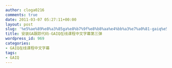 ```yaml
---
author: cloga0216
comments: true
date: 2011-03-07 05:27:11+00:00
layout: post
slug: '%e5%ae%89%e8%a3%85ga%e8%b7%9f%e8%b8%aa%e4%bb%a3%e7%a0%81-gaiq%e5%9c%a8%e7%ba%bf%e8%af%be%e7%a8%8b%e4%b8%ad%e6%96%87%e5%ad%97%e5%b9%95%e7%ac%ac%e4%b8%89%e5%bc%b9'
title: 安装GA跟踪代码-GAIQ在线课程中文字幕第三弹
wordpress_id: 969
categories:
- GAIQ在线课程中文字幕
tags:
- GAIQ
---
```



